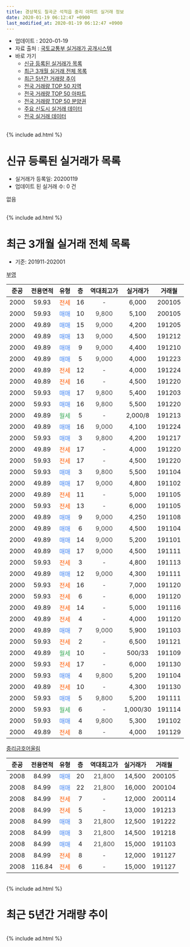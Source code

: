 ```yaml
---
title: 경상북도 칠곡군 석적읍 중리 아파트 실거래 정보
date: 2020-01-19 06:12:47 +0900
last_modified_at: 2020-01-19 06:12:47 +0900
---
```


* 업데이트 : 2020-01-19
* 자료 출처 : [국토교통부 실거래가 공개시스템](http://rt.molit.go.kr)
* 바로 가기
    * [신규 등록된 실거래가 목록](#신규-등록된-실거래가-목록)
    * [최근 3개월 실거래 전체 목록](#최근-3개월-실거래-전체-목록)
    * [최근 5년간 거래량 추이](#최근-5년간-거래량-추이)
    * [전국 거래량 TOP 50 지역](https://apt-info.github.io/apt-trade-info/최근-3개월-전국에서-가장-거래가-많이-발생한-지역)
    * [전국 거래량 TOP 50 아파트](https://apt-info.github.io/apt-trade-info/최근-3개월-전국에서-가장-거래가-많이-발생한-아파트)
    * [전국 거래량 TOP 50 분양권](https://apt-info.github.io/apt-trade-info/최근-3개월-전국에서-가장-거래가-많이-발생한-분양권)
    * [주요 신도시 실거래 데이터](https://apt-info.github.io/apt-trade-info/주요-신도시)
    * [전국 실거래 데이터](https://apt-info.github.io/apt-trade-info/전국)
<br>
{% include ad.html %}
<br>

# 신규 등록된 실거래가 목록
* 실거래가 등록일: 20200119
* 업데이트 된 실거래 수: 0 건

없음

<br>
{% include ad.html %}
<br>

# 최근 3개월 실거래 전체 목록
* 기준: 201911-202001


[부영](https://search.naver.com/search.naver?query=%EA%B2%BD%EC%83%81%EB%B6%81%EB%8F%84+%EC%B9%A0%EA%B3%A1%EA%B5%B0+%EC%84%9D%EC%A0%81%EC%9D%8D+%EC%A4%91%EB%A6%AC+%EB%B6%80%EC%98%81)

|준공|전용면적|유형|층|역대최고가|실거래가|거래월|
|:---:|:---:|:---:|:---:|:---:|:---:|:---:|
|2000|59.93|<span style="color:#ff5a00">전세</span>|16|<span style="color:#444444">-</span>|6,000|200105|
|2000|59.93|<span style="color:#4285f3">매매</span>|10|<span style="color:#444444">9,800</span>|5,100|200105|
|2000|49.89|<span style="color:#4285f3">매매</span>|15|<span style="color:#444444">9,000</span>|4,200|191205|
|2000|49.89|<span style="color:#4285f3">매매</span>|13|<span style="color:#444444">9,000</span>|4,500|191212|
|2000|49.89|<span style="color:#4285f3">매매</span>|9|<span style="color:#444444">9,000</span>|4,400|191210|
|2000|49.89|<span style="color:#4285f3">매매</span>|5|<span style="color:#444444">9,000</span>|4,000|191223|
|2000|49.89|<span style="color:#ff5a00">전세</span>|12|<span style="color:#444444">-</span>|4,000|191224|
|2000|49.89|<span style="color:#ff5a00">전세</span>|16|<span style="color:#444444">-</span>|4,500|191220|
|2000|59.93|<span style="color:#4285f3">매매</span>|17|<span style="color:#444444">9,800</span>|5,400|191203|
|2000|59.93|<span style="color:#4285f3">매매</span>|16|<span style="color:#444444">9,800</span>|5,500|191220|
|2000|49.89|<span style="color:#34a853">월세</span>|5|<span style="color:#444444">-</span>|2,000/8|191213|
|2000|49.89|<span style="color:#4285f3">매매</span>|16|<span style="color:#444444">9,000</span>|4,100|191224|
|2000|59.93|<span style="color:#4285f3">매매</span>|3|<span style="color:#444444">9,800</span>|4,200|191217|
|2000|49.89|<span style="color:#ff5a00">전세</span>|17|<span style="color:#444444">-</span>|4,000|191220|
|2000|59.93|<span style="color:#ff5a00">전세</span>|17|<span style="color:#444444">-</span>|4,500|191220|
|2000|59.93|<span style="color:#4285f3">매매</span>|3|<span style="color:#444444">9,800</span>|5,500|191104|
|2000|49.89|<span style="color:#4285f3">매매</span>|17|<span style="color:#444444">9,000</span>|4,800|191102|
|2000|49.89|<span style="color:#ff5a00">전세</span>|11|<span style="color:#444444">-</span>|5,000|191105|
|2000|59.93|<span style="color:#ff5a00">전세</span>|13|<span style="color:#444444">-</span>|6,000|191105|
|2000|49.89|<span style="color:#4285f3">매매</span>|9|<span style="color:#444444">9,000</span>|4,250|191108|
|2000|49.89|<span style="color:#4285f3">매매</span>|6|<span style="color:#444444">9,000</span>|4,500|191104|
|2000|49.89|<span style="color:#4285f3">매매</span>|14|<span style="color:#444444">9,000</span>|5,200|191101|
|2000|49.89|<span style="color:#4285f3">매매</span>|17|<span style="color:#444444">9,000</span>|4,500|191111|
|2000|59.93|<span style="color:#ff5a00">전세</span>|3|<span style="color:#444444">-</span>|4,800|191113|
|2000|49.89|<span style="color:#4285f3">매매</span>|12|<span style="color:#444444">9,000</span>|4,300|191111|
|2000|59.93|<span style="color:#ff5a00">전세</span>|16|<span style="color:#444444">-</span>|7,000|191120|
|2000|59.93|<span style="color:#ff5a00">전세</span>|6|<span style="color:#444444">-</span>|6,000|191120|
|2000|49.89|<span style="color:#ff5a00">전세</span>|14|<span style="color:#444444">-</span>|5,000|191116|
|2000|49.89|<span style="color:#ff5a00">전세</span>|4|<span style="color:#444444">-</span>|4,000|191120|
|2000|49.89|<span style="color:#4285f3">매매</span>|7|<span style="color:#444444">9,000</span>|5,900|191103|
|2000|59.93|<span style="color:#ff5a00">전세</span>|2|<span style="color:#444444">-</span>|6,500|191121|
|2000|49.89|<span style="color:#34a853">월세</span>|10|<span style="color:#444444">-</span>|500/33|191109|
|2000|59.93|<span style="color:#ff5a00">전세</span>|17|<span style="color:#444444">-</span>|6,000|191130|
|2000|59.93|<span style="color:#4285f3">매매</span>|4|<span style="color:#444444">9,800</span>|5,200|191104|
|2000|49.89|<span style="color:#ff5a00">전세</span>|10|<span style="color:#444444">-</span>|4,300|191130|
|2000|59.93|<span style="color:#4285f3">매매</span>|5|<span style="color:#444444">9,800</span>|5,200|191111|
|2000|59.93|<span style="color:#34a853">월세</span>|6|<span style="color:#444444">-</span>|1,000/30|191114|
|2000|59.93|<span style="color:#4285f3">매매</span>|4|<span style="color:#444444">9,800</span>|5,300|191102|
|2000|49.89|<span style="color:#ff5a00">전세</span>|8|<span style="color:#444444">-</span>|4,000|191129|

[중리금호어울림](https://search.naver.com/search.naver?query=%EA%B2%BD%EC%83%81%EB%B6%81%EB%8F%84+%EC%B9%A0%EA%B3%A1%EA%B5%B0+%EC%84%9D%EC%A0%81%EC%9D%8D+%EC%A4%91%EB%A6%AC+%EC%A4%91%EB%A6%AC%EA%B8%88%ED%98%B8%EC%96%B4%EC%9A%B8%EB%A6%BC)

|준공|전용면적|유형|층|역대최고가|실거래가|거래월|
|:---:|:---:|:---:|:---:|:---:|:---:|:---:|
|2008|84.99|<span style="color:#4285f3">매매</span>|20|<span style="color:#444444">21,800</span>|14,500|200105|
|2008|84.99|<span style="color:#4285f3">매매</span>|22|<span style="color:#444444">21,800</span>|16,000|200104|
|2008|84.99|<span style="color:#ff5a00">전세</span>|7|<span style="color:#444444">-</span>|12,000|200114|
|2008|84.99|<span style="color:#ff5a00">전세</span>|5|<span style="color:#444444">-</span>|13,000|191213|
|2008|84.99|<span style="color:#4285f3">매매</span>|3|<span style="color:#444444">21,800</span>|12,500|191222|
|2008|84.99|<span style="color:#4285f3">매매</span>|3|<span style="color:#444444">21,800</span>|14,500|191218|
|2008|84.99|<span style="color:#4285f3">매매</span>|4|<span style="color:#444444">21,800</span>|15,000|191103|
|2008|84.99|<span style="color:#ff5a00">전세</span>|8|<span style="color:#444444">-</span>|12,000|191127|
|2008|116.84|<span style="color:#ff5a00">전세</span>|6|<span style="color:#444444">-</span>|15,000|191127|


<br>
{% include ad.html %}
<br>

# 최근 5년간 거래량 추이


<div style="width:100%;">
    <canvas id="deal_progress" height="200"></canvas>
</div>

<script>
new Chart(document.getElementById("deal_progress"), {
    type: 'line',
    data: {
        labels: ['201501','201502','201503','201504','201505','201506','201507','201508','201509','201510','201511','201512','201601','201602','201603','201604','201605','201606','201607','201608','201609','201610','201611','201612','201701','201702','201703','201704','201705','201706','201707','201708','201709','201710','201711','201712','201801','201802','201803','201804','201805','201806','201807','201808','201809','201810','201811','201812','201901','201902','201903','201904','201905','201906','201907','201908','201909','201910','201911','201912','202001'],
        datasets: [{
            label: '매매',
            pointRadius: 1,
            data: [7, 3, 5, 8, 1, 3, 32, 24, 34, 36, 18, 19, 17, 26, 18, 18, 19, 40, 29, 19, 22, 24, 17, 19, 10, 32, 27, 11, 25, 29, 23, 23, 30, 14, 28, 15, 16, 14, 26, 21, 21, 13, 17, 15, 16, 18, 11, 13, 16, 19, 20, 12, 7, 12, 15, 5, 12, 13, 12, 10, 3],
            borderColor: "rgba(255, 201, 14, 1)",
            backgroundColor: "rgba(255, 201, 14, 0.5)",
            fill: false,
            lineTension: 0
        },{
            label: '전월세',
            pointRadius: 1,
            data: [48, 42, 44, 41, 55, 34, 18, 17, 29, 37, 14, 13, 20, 21, 13, 14, 13, 13, 25, 16, 9, 12, 9, 6, 6, 15, 14, 11, 16, 13, 11, 10, 10, 8, 8, 20, 19, 26, 16, 11, 7, 6, 12, 19, 9, 11, 6, 8, 17, 17, 14, 16, 11, 13, 13, 6, 15, 13, 15, 6, 2],
            borderColor: "rgba(0, 141, 185, 1)",
            backgroundColor: "rgba(0, 141, 185, 0.5)",
            fill: false,
            lineTension: 0
        }
        ]
    },
    options: {
        responsive: true,
        title: {
            display: false
        },
        tooltips: {
            mode: 'index',
            intersect: false
        },
        hover: {
            mode: 'nearest',
            intersect: true
        },
        scales: {
            xAxes: [{
                display: true,
                scaleLabel: {
                    display: true,
                    labelString: '년/월'
                }
            }],
            yAxes: [{
                display: true,
                ticks: {
                    suggestedMin: 0,
                },
                scaleLabel: {
                    display: true,
                    labelString: '실거래 수'
                }
            }]
        }
    }
});

</script>


<br>
{% include ad.html %}
<br>

